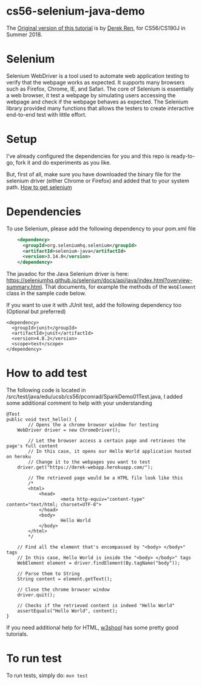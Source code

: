 # cs56-selenium-java-demo

The [Original version of this tutorial](https://github.com/guanguangua/sparkjava-01) is by [Derek Ren](https://github.com/guanguangua/), for CS56/CS190J in Summer 2018.

# Selenium

Selenium WebDriver is a tool used to automate web application testing to verify that the webpage works as expected. It supports many browsers such as Firefox, Chrome, IE, and Safari. The core of Selenium is essentially a web browser, it test a webpage by simulating users accessing the webpage and check if the webpage behaves as expected. The Selenium library provided many functions that allows the testers to create interactive end-to-end test with little effort. 

# Setup

I've already configured the dependencies for you and this repo is ready-to-go, fork it and do experiments as you like.

But, first of all, make sure you have downloaded the binary file for the selenium driver (either Chrome or Firefox) and added that to your system path. [How to get selenium](https://github.com/ucsb-cs56-pconrad/UCSB-CS56-pconrad.github.io/blob/master/_topics/selenium.md)

# Dependencies
To use Selenium, please add the following dependency to your pom.xml file

```xml
    <dependency>
      <groupId>org.seleniumhq.selenium</groupId>
      <artifactId>selenium-java</artifactId>
      <version>3.14.0</version>
    </dependency>
```

The javadoc for the Java Selenium driver is here: <https://seleniumhq.github.io/selenium/docs/api/java/index.html?overview-summary.html>.  That documents, for example the methods of the `WebElement` class in the sample code below.


If you want to use it with JUnit test, add the following dependency too (Optional but preferred)

    <dependency>
      <groupId>junit</groupId>
      <artifactId>junit</artifactId>
      <version>4.8.2</version>
      <scope>test</scope>
    </dependency>


# How to add test
The following code is located in /src/test/java/edu/ucsb/cs56/pconrad/SparkDemo01Test.java,
I added some additional comment to help with your understanding

	@Test
	public void test_hello() {
        	// Opens the a chrome browser window for testing
		WebDriver driver = new ChromeDriver();
        
        	// Let the browser access a certain page and retrieves the page's full content
        	// In this case, it opens our Hello World application hosted on heroku
        	// Change it to the webpages you want to test
		driver.get("https://derek-webapp.herokuapp.com/");
        
        	// The retrieved page would be a HTML file look like this
        	/*
        	<html>
            	<head>
                		<meta http-equiv="content-type" content="text/html; charset=UTF-8">
            	</head>
            	<body>
                		Hello World
            	</body>
        	</html>
        	*/
		
		// Find all the element that's encompassed by "<body> </body>" tags
		// In this case, Hello World is inside the "<body> </body>" tags
		WebElement element = driver.findElement(By.tagName("body"));
		
		// Parse them to String
		String content = element.getText();
		
		// Close the chrome browser window
		driver.quit();
		
		// Checks if the retrieved content is indeed "Hello World"
		assertEquals("Hello World", content);
    }

If you need additional help for HTML, [w3shool](https://www.w3schools.com/) has some pretty good tutorials.

# To run test
To run tests, simply do:
`mvn test` 

